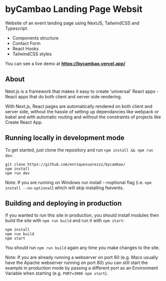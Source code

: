 # byCambao Landing Page Websit

Website of an event landing page using NextJS, TailwindCSS and Typescript.

- Components structure
- Contact Form
- React Hooks
- TailwindCSS styles

You can see a live demo at **https://bycambao.vercel.app/**

## About

Next.js is a framework that makes it easy to create 'universal' React apps - React apps that do both client and server side rendering.

With Next.js, React pages are automatically rendered on both client and server side, without the hassle of setting up dependancies like webpack or babel and with automatic routing and without the constraints of projects like Create React App.

## Running locally in development mode

To get started, just clone the repository and run `npm install && npm run dev`:

    git clone https://github.com/enriquesuarezzz/bycambao/
    npm install
    npm run dev

Note: If you are running on Windows run install --noptional flag (i.e. `npm install --no-optional`) which will skip installing fsevents.

## Building and deploying in production

If you wanted to run this site in production, you should install modules then build the site with `npm run build` and run it with `npm start`:

    npm install
    npm run build
    npm start

You should run `npm run build` again any time you make changes to the site.

Note: If you are already running a webserver on port 80 (e.g. Macs usually have the Apache webserver running on port 80) you can still start the example in production mode by passing a different port as an Environment Variable when starting (e.g. `PORT=3000 npm start`).
